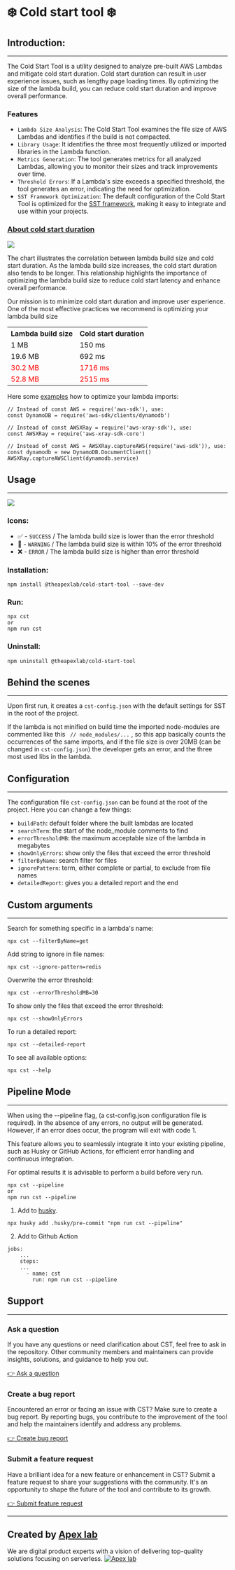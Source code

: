 # ❄️ Cold start tool ❄️

## Introduction:

---

The Cold Start Tool is a utility designed to analyze pre-built AWS Lambdas and mitigate cold start duration. Cold start duration can result in user experience issues, such as lengthy page loading times. By optimizing the size of the lambda build, you can reduce cold start duration and improve overall performance.

### Features

- `Lambda Size Analysis`: The Cold Start Tool examines the file size of AWS Lambdas and identifies if the build is not compacted.
- `Library Usage`: It identifies the three most frequently utilized or imported libraries in the Lambda function.
- `Metrics Generation`: The tool generates metrics for all analyzed Lambdas, allowing you to monitor their sizes and track improvements over time.
- `Threshold Errors`: If a Lambda's size exceeds a specified threshold, the tool generates an error, indicating the need for optimization.
- `SST Framework Optimization`: The default configuration of the Cold Start Tool is optimized for the [SST framework](https://sst.dev/), making it easy to integrate and use within your projects.

### [About cold start duration](https://docs.aws.amazon.com/lambda/latest/operatorguide/execution-environments.html#cold-start-latency)

![](img/chart.png)

The chart illustrates the correlation between lambda build size and cold start duration. As the lambda build size increases, the cold start duration also tends to be longer. This relationship highlights the importance of optimizing the lambda build size to reduce cold start latency and enhance overall performance.

Our mission is to minimize cold start duration and improve user experience. One of the most effective practices we recommend is optimizing your lambda build size

<table>
<tr><th>Lambda build size</th><th>Cold start duration</th></tr>
<tr><td>1 MB</td><td>150 ms</td></tr>
<tr><td>19.6 MB</td><td>692 ms</td></tr>
<tr style='color:red;'><td>30.2 MB</td><td>1716 ms</td></tr>
<tr style='color:red;'><td>52.8 MB</td><td>2515 ms</td></tr>
</table>

Here some [examples](https://docs.aws.amazon.com/lambda/latest/operatorguide/static-initialization.html) how to optimize your lambda imports:

```
// Instead of const AWS = require('aws-sdk'), use:
const DynamoDB = require('aws-sdk/clients/dynamodb')

// Instead of const AWSXRay = require('aws-xray-sdk'), use:
const AWSXRay = require('aws-xray-sdk-core')

// Instead of const AWS = AWSXRay.captureAWS(require('aws-sdk')), use:
const dynamodb = new DynamoDB.DocumentClient()
AWSXRay.captureAWSClient(dynamodb.service)
```

## Usage

---

![](img/cst-demo.gif)

### Icons:

- ✅ - `SUCCESS` / The lambda build size is lower than the error threshold
- 🚧 - `WARNING` / The lambda build size is within 10% of the error threshold
- ❌ - `ERROR` / The lambda build size is higher than error threshold

### Installation:

```
npm install @theapexlab/cold-start-tool --save-dev
```

### Run:

```
npx cst
or
npm run cst
```

### Uninstall:

```
npm uninstall @theapexlab/cold-start-tool
```

## Behind the scenes

---

Upon first run, it creates a `cst-config.json` with the default settings for SST in the root of the project.

If the lambda is not minified on build time the imported node-modules are commented like this ` // node_modules/...` , so this app basically counts the occurrences of the same imports, and if the file size is over 20MB (can be changed in `cst-config.json`) the developer gets an error, and the three most used libs in the lambda.

## Configuration

---

The configuration file `cst-config.json` can be found at the root of the project. Here you can change a few things:

- `buildPath`: default folder where the built lambdas are located
- `searchTerm`: the start of the node_module comments to find
- `errorThresholdMB`: the maximum acceptable size of the lambda in megabytes
- `showOnlyErrors`: show only the files that exceed the error threshold
- `filterByName`: search filter for files
- `ignorePattern`: term, either complete or partial, to exclude from file names
- `detailedReport`: gives you a detailed report and the end

## Custom arguments

---

Search for something specific in a lambda's name:

```
npx cst --filterByName=get
```

Add string to ignore in file names:

```
npx cst --ignore-pattern=redis
```

Overwrite the error threshold:

```
npx cst --errorThresholdMB=30
```

To show only the files that exceed the error threshold:

```
npx cst --showOnlyErrors
```

To run a detailed report:

```
npx cst --detailed-report
```

To see all available options:

```
npx cst --help
```

## Pipeline Mode

---

When using the --pipeline flag, (a cst-config.json configuration file is required). In the absence of any errors, no output will be generated. However, if an error does occur, the program will exit with code 1.

This feature allows you to seamlessly integrate it into your existing pipeline, such as Husky or GitHub Actions, for efficient error handling and continuous integration.

For optimal results it is advisable to perform a build before very run.

```
npx cst --pipeline
or
npm run cst --pipeline
```

1. Add to [husky](https://www.npmjs.com/package/husky).

```
npx husky add .husky/pre-commit "npm run cst --pipeline"
```

2. Add to Github Action

```
jobs:
    ...
    steps:
    ...
      - name: cst
        run: npm run cst --pipeline
```

## Support

---

### Ask a question

If you have any questions or need clarification about CST, feel free to ask in the repository. Other community members and maintainers can provide insights, solutions, and guidance to help you out.

[👉 Ask a question](https://github.com/theapexlab/cold-start-tool/discussions)

### Create a bug report

Encountered an error or facing an issue with CST? Make sure to create a bug report. By reporting bugs, you contribute to the improvement of the tool and help the maintainers identify and address any problems.

[👉 Create bug report](https://github.com/theapexlab/cold-start-tool/issues/new?labels=bug)

### Submit a feature request

Have a brilliant idea for a new feature or enhancement in CST? Submit a feature request to share your suggestions with the community. It's an opportunity to shape the future of the tool and contribute to its growth.

[👉 Submit feature request](https://github.com/theapexlab/cold-start-tool/issues/new?labels=feature)

---

## Created by [Apex lab](https://www.apexlab.io/)

We are digital product experts with a vision of delivering top-quality solutions focusing on serverless.
[![Apex lab](img/apex.png)](https://www.apexlab.io/)
